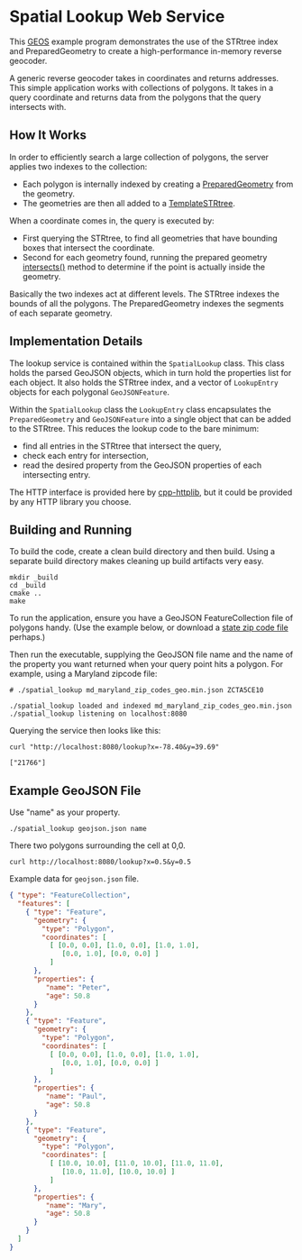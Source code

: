 # Spatial Lookup Web Service

This [GEOS](https://libgeos.org) example program demonstrates the use of the STRtree index and PreparedGeometry to create a high-performance in-memory reverse geocoder.

A generic reverse geocoder takes in coordinates and returns addresses. This simple application works with collections of polygons. It takes in a query coordinate and returns data from the polygons that the query intersects with.


## How It Works

In order to efficiently search a large collection of polygons, the server applies two indexes to the collection:

* Each polygon is internally indexed by creating a [PreparedGeometry](https://libgeos.org/doxygen/classgeos_1_1geom_1_1prep_1_1PreparedGeometry.html) from the geometry.
* The geometries are then all added to a [TemplateSTRtree](https://libgeos.org/doxygen/classgeos_1_1index_1_1strtree_1_1TemplateSTRtreeImpl.html).

When a coordinate comes in, the query is executed by:

* First querying the STRtree, to find all geometries that have bounding boxes that intersect the coordinate.
* Second for each geometry found, running the prepared geometry [intersects()](https://libgeos.org/doxygen/classgeos_1_1geom_1_1prep_1_1PreparedGeometry.html#a05f062f6af7ad3f600069500aaacde93) method to determine if the point is actually inside the geometry.

Basically the two indexes act at different levels. The STRtree indexes the bounds of all the polygons. The PreparedGeometry indexes the segments of each separate geometry.


## Implementation Details

The lookup service is contained within the `SpatialLookup` class. This class holds the parsed GeoJSON objects, which in turn hold the properties list for each object. It also holds the STRtree index, and a vector of `LookupEntry` objects for each polygonal `GeoJSONFeature`.

Within the `SpatialLookup` class the `LookupEntry` class encapsulates the `PreparedGeometry` and `GeoJSONFeature` into a single object that can be added to the STRtree. This reduces the lookup code to the bare minimum:

* find all entries in the STRtree that intersect the query,
* check each entry for intersection,
* read the desired property from the GeoJSON properties of each intersecting entry.

The HTTP interface is provided here by [cpp-httplib](https://github.com/yhirose/cpp-httplib), but it could be provided by any HTTP library you choose.


## Building and Running

To build the code, create a clean build directory and then build. Using a separate build directory makes cleaning up build artifacts very easy.

```
mkdir _build
cd _build
cmake ..
make
```

To run the application, ensure you have a GeoJSON FeatureCollection file of polygons handy. (Use the example below, or download a [state zip code file](https://github.com/OpenDataDE/State-zip-code-GeoJSON) perhaps.)

Then run the executable, supplying the GeoJSON file name and the name of the property you want returned when your query point hits a polygon. For example, using a Maryland zipcode file:

```
# ./spatial_lookup md_maryland_zip_codes_geo.min.json ZCTA5CE10

./spatial_lookup loaded and indexed md_maryland_zip_codes_geo.min.json
./spatial_lookup listening on localhost:8080

```

Querying the service then looks like this:

```
curl "http://localhost:8080/lookup?x=-78.40&y=39.69"

["21766"]
```

## Example GeoJSON File

Use "name" as your property.

```
./spatial_lookup geojson.json name
```

There two polygons surrounding the cell at 0,0.

```
curl http://localhost:8080/lookup?x=0.5&y=0.5
```

Example data for `geojson.json` file.

```json
{ "type": "FeatureCollection",
  "features": [
    { "type": "Feature",
      "geometry": {
        "type": "Polygon",
        "coordinates": [
          [ [0.0, 0.0], [1.0, 0.0], [1.0, 1.0],
             [0.0, 1.0], [0.0, 0.0] ]
          ]
      },
      "properties": {
         "name": "Peter",
         "age": 50.8
      }
    },
    { "type": "Feature",
      "geometry": {
        "type": "Polygon",
        "coordinates": [
          [ [0.0, 0.0], [1.0, 0.0], [1.0, 1.0],
             [0.0, 1.0], [0.0, 0.0] ]
          ]
      },
      "properties": {
         "name": "Paul",
         "age": 50.8
      }
    },
    { "type": "Feature",
      "geometry": {
        "type": "Polygon",
        "coordinates": [
          [ [10.0, 10.0], [11.0, 10.0], [11.0, 11.0],
             [10.0, 11.0], [10.0, 10.0] ]
          ]
      },
      "properties": {
         "name": "Mary",
         "age": 50.8
      }
    }
  ]
}
```
